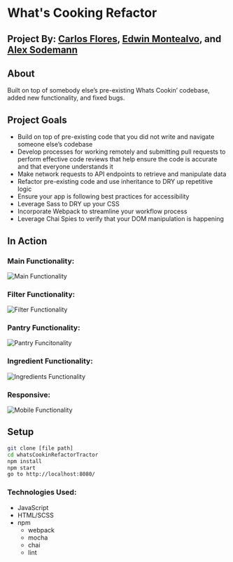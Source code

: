 # What's Cooking Refactor

## Project By: [Carlos Flores](https://github.com/carflor), [Edwin Montealvo](https://github.com/emontealvo), and [Alex Sodemann](https://github.com/asodemann18)

## About
Built on top of somebody else’s pre-existing Whats Cookin’ codebase, added new functionality, and fixed bugs.

## Project Goals
* Build on top of pre-existing code that you did not write and navigate someone else’s codebase
* Develop processes for working remotely and submitting pull requests to perform effective code reviews that help ensure the code is accurate and that everyone understands it
* Make network requests to API endpoints to retrieve and manipulate data
* Refactor pre-existing code and use inheritance to DRY up repetitive logic
* Ensure your app is following best practices for accessibility
* Leverage Sass to DRY up your CSS
* Incorporate Webpack to streamline your workflow process
* Leverage Chai Spies to verify that your DOM manipulation is happening

## In Action
### Main Functionality:
![Main Functionality](https://github.com/carflor/whatsCookingRefactor/blob/master/src/images/2020-06-02%2016.05.37.gif)

### Filter Functionality:
![Filter Functionality](https://github.com/carflor/whatsCookingRefactor/blob/master/src/images/filtering.gif)

### Pantry Functionality:
![Pantry Funcitonality](https://github.com/carflor/whatsCookingRefactor/blob/master/src/images/post.gif)

### Ingredient Functionality:
![Ingredients Functionality](https://github.com/carflor/whatsCookingRefactor/blob/master/src/images/instructions.gif)

### Responsive:
![Mobile Functionality](https://github.com/carflor/whatsCookingRefactor/blob/master/src/images/mobile.gif)

## Setup
```bash
git clone [file path]
cd whatsCookinRefactorTractor
npm install
npm start
go to http://localhost:8080/
```
### Technologies Used:
* JavaScript
* HTML/SCSS
* npm
  * webpack
  * mocha
  * chai
  * lint
